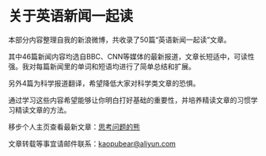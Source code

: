 # 关于英语新闻一起读

本部分内容整理自我的新浪微博，共收录了50篇“英语新闻一起读”文章。

其中46篇新闻内容均选自BBC、CNN等媒体的最新报道，文章长短适中，可读性强。我对每篇新闻里的单词和短语均进行了简单总结和扩展。

另外4篇为科学报道翻译，希望降低大家对科学类文章的恐惧。

通过学习这些内容希望能够让你明白打好基础的重要性，并培养精读文章的习惯学习精读文章的方法。

移步个人主页查看最新文章：[思考问题的熊](https://kaopubear.top)

文章转载等事宜请邮件联系：kaopubear@aliyun.com

